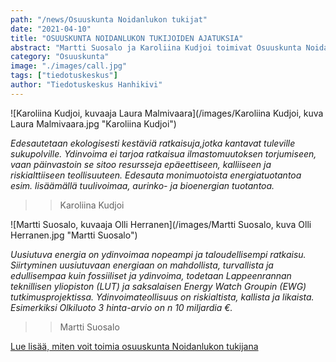 ```yaml
---
path: "/news/Osuuskunta Noidanlukon tukijat"
date: "2021-04-10"
title: "OSUUSKUNTA NOIDANLUKON TUKIJOIDEN AJATUKSIA"
abstract: "Martti Suosalo ja Karoliina Kudjoi toimivat Osuuskunta Noidanlukon tukijoina"
category: "Osuuskunta"
image: "./images/call.jpg"
tags: ["tiedotuskeskus"]
author: "Tiedotuskeskus Hanhikivi"
---
```



![Karoliina Kudjoi, kuvaaja Laura Malmivaara](/images/Karoliina Kudjoi, kuva Laura Malmivaara.jpg "Karoliina Kudjoi")


_Edesautetaan ekologisesti kestäviä ratkaisuja,jotka kantavat tuleville sukupolville. Ydinvoima ei tarjoa ratkaisua ilmastomuutoksen torjumiseen, vaan päinvastoin se sitoo resursseja epäeettiseen, kalliiseen ja riskialttiiseen teollisuuteen. Edesauta monimuotoista energiatuotantoa esim. lisäämällä tuulivoimaa, aurinko- ja bioenergian tuotantoa._
>
>> Karoliina Kudjoi

![Martti Suosalo, kuvaaja Olli Herranen](/images/Martti Suosalo, kuva Olli Herranen.jpg "Martti Suosalo") 


_Uusiutuva energia on ydinvoimaa nopeampi ja taloudellisempi ratkaisu. Siirtyminen uusiutuvaan energiaan on mahdollista, turvallista ja edullisempaa kuin fossiiliset ja ydinvoima, todetaan Lappeenrannan teknillisen yliopiston (LUT) ja saksalaisen Energy Watch Groupin (EWG) tutkimusprojektissa.
Ydinvoimateollisuus on riskialtista, kallista ja likaista. Esimerkiksi  Olkiluoto 3 hinta-arvio on n 10 miljardia €._ 
>
>> Martti Suosalo


[Lue lisää, miten voit toimia osuuskunta Noidanlukon tukijana](https://hanhikivi.center/docs/support) 
